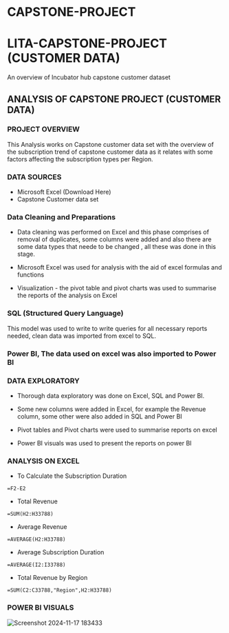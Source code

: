 # CAPSTONE-PROJECT

# LITA-CAPSTONE-PROJECT (CUSTOMER DATA)

An overview of Incubator hub capstone customer dataset 

## ANALYSIS OF CAPSTONE PROJECT (CUSTOMER DATA)

### PROJECT OVERVIEW

This Analysis works on Capstone customer data set with the overview of the subscription trend of capstone customer data as it relates with some factors affecting the subscription types per Region.

### DATA SOURCES
- Microsoft Excel (Download Here)
- Capstone Customer data set

### Data Cleaning and Preparations

- Data cleaning was performed on Excel and this phase comprises of removal of duplicates, some columns were added and also there are some data types that neede to be changed , all these was done in this stage.

- Microsoft Excel was used for analysis with the aid of excel formulas and functions

- Visualization - the pivot table and pivot charts was used to summarise the reports of the analysis on Excel

### SQL (Structured Query Language)
This model was used to write to write queries for all necessary reports needed, clean data was imported from excel to SQL.

### Power BI, The data used on excel was also imported to Power BI

### DATA EXPLORATORY 
- Thorough data exploratory was done on Excel, SQL and Power BI.

- Some new columns were added in Excel, for example the Revenue column, some other were also added in SQL and Power BI

- Pivot tables and Pivot charts were used to summarise reports on excel

- Power BI visuals was used to present the reports on  power BI

### ANALYSIS ON EXCEL
- To Calculate the Subscription Duration
```
=F2-E2
```

- Total Revenue
```
=SUM(H2:H33788)
```
- Average Revenue
```
=AVERAGE(H2:H33788)
```
- Average Subscription Duration
```
=AVERAGE(I2:I33788)
```
- Total Revenue by Region
```
=SUM(C2:C33788,"Region",H2:H33788)
```

### POWER BI VISUALS

![Screenshot 2024-11-17 183433](https://github.com/user-attachments/assets/c3e102d2-dd9b-4e62-9134-9224ee3b9e1a)

